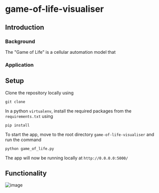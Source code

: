 # game-of-life-visualiser
## Introduction
### Background
The "Game of Life" is a cellular automation model that
### Application

## Setup
Clone the repository locally using 
```
git clone
```
In a python `virtualenv`, install the required packages from the `requirements.txt` using 
```
pip install
```
To start the app, move to the root directory `game-of-life-visualiser` and run the command
```
python game_of_life.py
```
The app will now be running locally at `http://0.0.0.0:5000/`

## Functionality 


![image](https://user-images.githubusercontent.com/48162231/66879688-29273600-efb7-11e9-90ae-396d2024e4bd.png)
